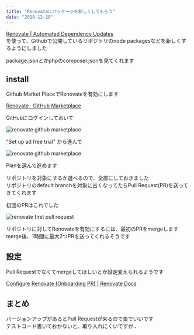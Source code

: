 ```yaml
---
title: "Renovateにパッケージを新しくしてもらう"
date: "2018-12-28"
---
```


[Renovate \| Automated Dependency Updates](https://renovatebot.com/)  
を使って、Githubで公開しているリポジトリのnode packagesなどを新しくするようにしました  

package.jsonとかphpのcomposer.jsonを見てくれます  

## install

Github Market PlaceでRenovateを有効にします

[Renovate · GitHub Marketplace](https://github.com/marketplace/renovate)

GitHubにログインしておいて  

![renovate github marketplace](/renovate/renovate_github_marketplace.webp)

"Set up ad free trial" から進んで

![renovate github marketplace](/renovate/renovate_github_marketplace_2.webp)

Planを選んで進めます  

リポジトリを対象にするか選べるので、全部にしておきました  
リポジトリのdefault branchを対象に古くなってたらPull Request(PR)を送ってきてくれます  

初回のPRはこれでした  

![renovate first pull request](/renovate/renovate_pr.webp)

リポジトリに対してRenovateを有効にするには、最初のPRをmergeします  
merge後、1時間に最大2つPRを送ってくれるそうです  

## 設定

Pull Requestでなくてmergeしてほしいとか設定変えられるようです  

[Configure Renovate \(Onboarding PR\) \| Renovate Docs](https://renovatebot.com/docs/configure-renovate/)

## まとめ

バージョンアップがあるとPull Requestが来るので楽でいいです  
テストコード書いておかないと、取り入れにくいですが..  
